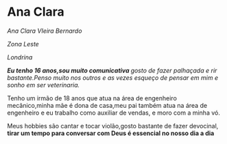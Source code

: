 <h1>Ana Clara</h1>

<p><em>Ana Clara VIeira Bernardo</em></p>
<p><em>Zona Leste</em></p>
<p><em>Londrina</em></p>

<p><em><strong> Eu tenho 16 anos,sou muito comunicativa </strong>gosto de fazer palhaçada e rir bastante.Penso muito nos outros e as vezes esqueço de pensar em mim e sonho em ser veterinaria.</em></p>
<p>Tenho um irmão de 18 anos que atua na área de engenheiro mecânico,minha mãe é dona de casa,meu pai também atua na área de engenheiro e eu trabalho como auxiliar de vendas, e moro com a minha vó.</p>
<p>Meus hobbies são cantar e tocar violão,gosto bastante de fazer devocinal,<strong> tirar um tempo para conversar com Deus é essencial no nosso dia a dia </strong></p>




